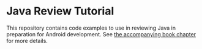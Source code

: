 # Java Review Tutorial

This repository contains code examples to use in reviewing Java in preparation for Android development. See [the accompanying book chapter](https://info448-s17.github.io/lecture-notes/java-review.html) for more details.

